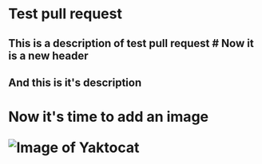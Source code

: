# Test pull request
<h2> This is a description of test pull request
# Now it is a new header
<h2> And this is it's description
<h1> Now it's time to add an image
 
  
![Image of Yaktocat](https://octodex.github.com/images/yaktocat.png)
